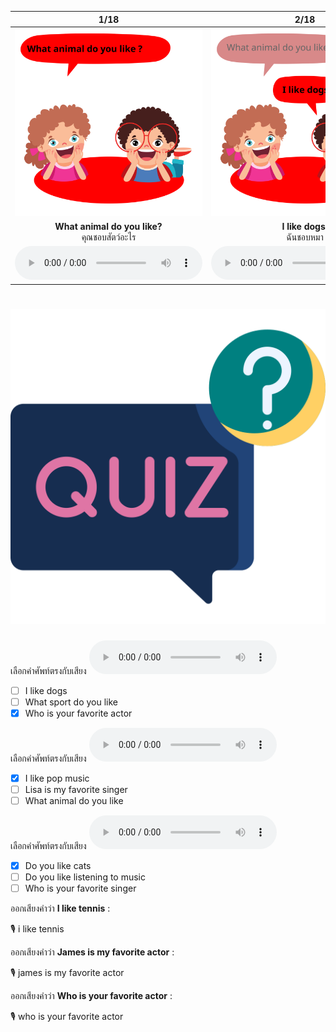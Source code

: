 <div class="carrousel">


|1/18|2/18|3/18|4/18|5/18|6/18|7/18|8/18|9/18|10/18|11/18|12/18|13/18|14/18|15/18|16/18|17/18|18/18|
| :----: | :----: | :----: | :----: | :----: | :----: | :----: | :----: | :----: | :----: | :----: | :----: | :----: | :----: | :----: | :----: | :----: | :----: |
|![](/media/img/Likes&#x20;and&#x20;dislikes__What&#x20;animal&#x20;do&#x20;you&#x20;like.svg)|![](/media/img/Likes&#x20;and&#x20;dislikes__I&#x20;like&#x20;dogs.svg)|![](/media/img/Likes&#x20;and&#x20;dislikes__What&#x20;sport&#x20;do&#x20;you&#x20;like.svg)|![](/media/img/Likes&#x20;and&#x20;dislikes__I&#x20;like&#x20;tennis.svg)|![](/media/img/Likes&#x20;and&#x20;dislikes__What&#x20;kind&#x20;of&#x20;music&#x20;do&#x20;you&#x20;like.svg)|![](/media/img/Likes&#x20;and&#x20;dislikes__I&#x20;like&#x20;pop&#x20;music.svg)|![](/media/img/Likes&#x20;and&#x20;dislikes__Who&#x20;is&#x20;your&#x20;favorite&#x20;actor.svg)|![](/media/img/Likes&#x20;and&#x20;dislikes__James&#x20;is&#x20;my&#x20;favorite&#x20;actor.svg)|![](/media/img/Likes&#x20;and&#x20;dislikes__Who&#x20;is&#x20;your&#x20;favorite&#x20;singer.svg)|![](/media/img/Likes&#x20;and&#x20;dislikes__Lisa&#x20;is&#x20;my&#x20;favorite&#x20;singer.svg)|![](/media/img/Likes&#x20;and&#x20;dislikes__Do&#x20;you&#x20;like&#x20;cats.svg)|![](/media/img/Likes&#x20;and&#x20;dislikes__Yes&#x20;I&#x20;like&#x20;cats.svg)|![](/media/img/Likes&#x20;and&#x20;dislikes__Do&#x20;you&#x20;like&#x20;listening&#x20;to&#x20;music.svg)|![](/media/img/Likes&#x20;and&#x20;dislikes__Yes&#x20;I&#x20;like&#x20;listening&#x20;to&#x20;music.svg)|![](/media/img/Likes&#x20;and&#x20;dislikes__Do&#x20;you&#x20;like&#x20;swimming.svg)|![](/media/img/Likes&#x20;and&#x20;dislikes__Yes&#x20;I&#x20;like&#x20;swimming.svg)|![](/media/img/Likes&#x20;and&#x20;dislikes__Do&#x20;you&#x20;like&#x20;cooking.svg)|![](/media/img/Likes&#x20;and&#x20;dislikes__Yes&#x20;I&#x20;like&#x20;cooking.svg)|
|**What animal do you like?**<br>คุณชอบสัตว์อะไร|**I like dogs.**<br>ฉันชอบหมา|**What sport do you like?**<br>คุณชอบกีฬาอะไร|**I like tennis.**<br>ฉันชอบเทนนิส|**What kind of music do you like?**<br>คุณชอบเพลงแนวไหน|**I like pop music.**<br>ฉันชอบเพลงป๊อป|**Who is your favorite actor?**<br>ใครคือนักแสดงคนโปรดของคุณ|**James is my favorite actor.**<br>เจมส์เป็นนักแสดงคนโปรดของฉัน|**Who is your favorite singer?**<br>ใครคือนักร้องคนโปรดของคุณ|**Lisa is my favorite singer.**<br>ลิซ่าเป็นนักร้องคนโปรดของฉัน|**Do you like cats?**<br>คุณชอบแมวไหม|**Yes I like cats.**<br>ค่ะ ฉันชอบแมว|**Do you like listening to music?**<br>คุณชอบฟังเพลงไหม|**Yes I like listening to music.**<br>ใช่ ฉันชอบฟังเพลง|**Do you like swimming?**<br>คุณชอบว่ายน้ําไหม|**Yes I like swimming.**<br>ใช่ ฉันชอบว่ายน้ำ|**Do you like cooking?**<br>คุณชอบทําอาหารไหม|**Yes I like cooking.**<br>ใช่ ฉันชอบทําอาหาร|
|![](/media/audio/What&#x20;animal&#x20;do&#x20;you&#x20;like.mp3)|![](/media/audio/I&#x20;like&#x20;dogs.mp3)|![](/media/audio/What&#x20;sport&#x20;do&#x20;you&#x20;like.mp3)|![](/media/audio/I&#x20;like&#x20;tennis.mp3)|![](/media/audio/What&#x20;kind&#x20;of&#x20;music&#x20;do&#x20;you&#x20;like.mp3)|![](/media/audio/I&#x20;like&#x20;pop&#x20;music.mp3)|![](/media/audio/Who&#x20;is&#x20;your&#x20;favorite&#x20;actor.mp3)|![](/media/audio/James&#x20;is&#x20;my&#x20;favorite&#x20;actor.mp3)|![](/media/audio/Who&#x20;is&#x20;your&#x20;favorite&#x20;singer.mp3)|![](/media/audio/Lisa&#x20;is&#x20;my&#x20;favorite&#x20;singer.mp3)|![](/media/audio/Do&#x20;you&#x20;like&#x20;cats.mp3)|![](/media/audio/Yes&#x20;I&#x20;like&#x20;cats.mp3)|![](/media/audio/Do&#x20;you&#x20;like&#x20;listening&#x20;to&#x20;music.mp3)|![](/media/audio/Yes&#x20;I&#x20;like&#x20;listening&#x20;to&#x20;music.mp3)|![](/media/audio/Do&#x20;you&#x20;like&#x20;swimming.mp3)|![](/media/audio/Yes&#x20;I&#x20;like&#x20;swimming.mp3)|![](/media/audio/Do&#x20;you&#x20;like&#x20;cooking.mp3)|![](/media/audio/Yes&#x20;I&#x20;like&#x20;cooking.mp3)|

</div>



# ![icon](/media/icons/quiz.svg) 

<div class=question>

เลือกคำศัพท์ตรงกับเสียง ![](/media/audio/Who&#x20;is&#x20;your&#x20;favorite&#x20;actor.mp3) 
 - [ ] I like dogs
 - [ ] What sport do you like
 - [x] Who is your favorite actor
</div>

<div class=question>

เลือกคำศัพท์ตรงกับเสียง ![](/media/audio/I&#x20;like&#x20;pop&#x20;music.mp3) 
 - [x] I like pop music
 - [ ] Lisa is my favorite singer
 - [ ] What animal do you like
</div>

<div class=question>

เลือกคำศัพท์ตรงกับเสียง ![](/media/audio/Do&#x20;you&#x20;like&#x20;cats.mp3) 
 - [x] Do you like cats
 - [ ] Do you like listening to music
 - [ ] Who is your favorite singer
</div>

<div class=question>

ออกเสียงคำว่า **I like tennis** :

🎙️ i like tennis

</div>
<div class=question>

ออกเสียงคำว่า **James is my favorite actor** :

🎙️ james is my favorite actor

</div>
<div class=question>

ออกเสียงคำว่า **Who is your favorite actor** :

🎙️ who is your favorite actor

</div>
